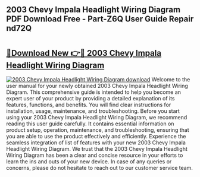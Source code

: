 ## 2003 Chevy Impala Headlight Wiring Diagram PDF Download Free - Part-Z6Q User Guide Repair nd72Q

# <h2><a href="http://dfndoc6.blite.top/?on=2003+Chevy+Impala+Headlight+Wiring+Diagram">🔗Download New 👉🔴 2003 Chevy Impala Headlight Wiring Diagram</a></h2>

[![2003 Chevy Impala Headlight Wiring Diagram download](https://i.imgur.com/lujVjoI.png)](http://dfndoc6.blite.top/?on=2003+Chevy+Impala+Headlight+Wiring+Diagram)
Welcome to the user manual for your newly obtained 2003 Chevy Impala Headlight Wiring Diagram. This comprehensive guide is intended to help you become an expert user of your product by providing a detailed explanation of its features, functions, and benefits. You will find clear instructions for installation, usage, maintenance, and troubleshooting. Before you start using your 2003 Chevy Impala Headlight Wiring Diagram, we recommend reading this user guide carefully. It contains essential information on product setup, operation, maintenance, and troubleshooting, ensuring that you are able to use the product effectively and efficiently. Experience the seamless integration of list of features with your new 2003 Chevy Impala Headlight Wiring Diagram. We trust that the 2003 Chevy Impala Headlight Wiring Diagram has been a clear and concise resource in your efforts to learn the ins and outs of your new device. In case of any queries or concerns, please do not hesitate to reach out to our customer service team.
